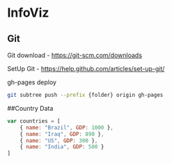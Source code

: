 # InfoViz
## Git
Git download - https://git-scm.com/downloads

SetUp Git - https://help.github.com/articles/set-up-git/

gh-pages deploy 
```sh
git subtree push --prefix {folder} origin gh-pages
```
##Country Data
```javascript
var countries = [
    { name: "Brazil", GDP: 1000 },
    { name: "Iraq", GDP: 890 },
    { name: "US", GDP: 300 },
    { name: "India", GDP: 500 }
]
```
